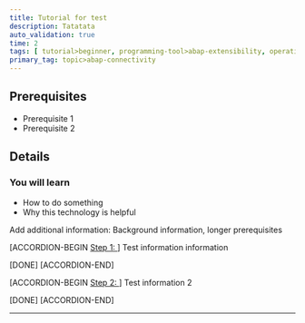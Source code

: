 ```yaml
---
title: Tutorial for test
description: Tatatata
auto_validation: true
time: 2
tags: [ tutorial>beginner, programming-tool>abap-extensibility, operating-system>android]
primary_tag: topic>abap-connectivity
---
```


## Prerequisites
 - Prerequisite 1
 - Prerequisite 2

## Details
### You will learn
  - How to do something
  - Why this technology is helpful

Add additional information: Background information, longer prerequisites


[ACCORDION-BEGIN [Step 1: ](XXXXX)]
Test information information

[DONE]
[ACCORDION-END]

[ACCORDION-BEGIN [Step 2: ](XXXXX)]
Test information 2

[DONE]
[ACCORDION-END]

---
